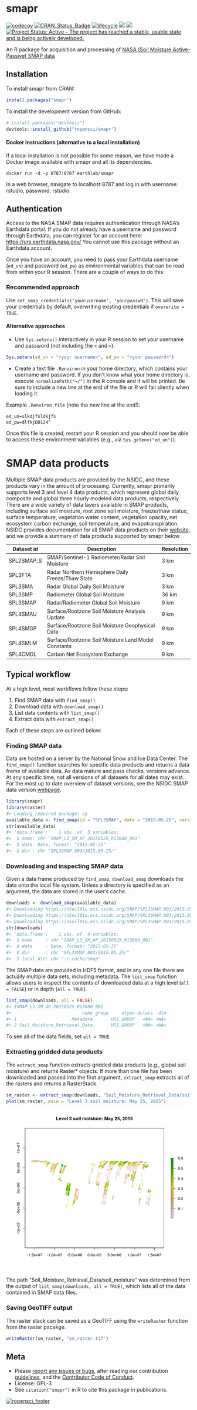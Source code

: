 smapr
================

[![codecov](https://codecov.io/gh/ropensci/smapr/branch/master/graph/badge.svg)](https://codecov.io/gh/ropensci/smapr)
[![CRAN\_Status\_Badge](http://www.r-pkg.org/badges/version/smapr)](https://cran.r-project.org/package=smapr)
[![lifecycle](https://img.shields.io/badge/lifecycle-maturing-blue.svg)](https://www.tidyverse.org/lifecycle/#maturing)
[![](http://cranlogs.r-pkg.org/badges/grand-total/smapr)](http://cran.rstudio.com/web/packages/smapr/index.html)
[![](https://badges.ropensci.org/231_status.svg)](https://github.com/ropensci/onboarding/issues/231)
[![Project Status: Active – The project has reached a stable, usable
state and is being actively
developed.](http://www.repostatus.org/badges/latest/active.svg)](http://www.repostatus.org/#active)

An R package for acquisition and processing of [NASA (Soil Moisture
Active-Passive) SMAP data](http://smap.jpl.nasa.gov/)

## Installation

To install smapr from CRAN:

``` r
install.packages("smapr")
```

To install the development version from GitHub:

``` r
# install.packages("devtools")
devtools::install_github("ropensci/smapr")
```

#### Docker instructions (alternative to a local installation)

If a local installation is not possible for some reason, we have made a
Docker image available with smapr and all its dependencies.

    docker run -d -p 8787:8787 earthlab/smapr

In a web browser, navigate to localhost:8787 and log in with username:
rstudio, password: rstudio.

## Authentication

Access to the NASA SMAP data requires authentication through NASA’s
Earthdata portal. If you do not already have a username and password
through Earthdata, you can register for an account here:
<https://urs.earthdata.nasa.gov/> You cannot use this package without an
Earthdata account.

Once you have an account, you need to pass your Earthdata username
(`ed_un`) and password (`ed_pw`) as environmental variables that can be
read from within your R session. There are a couple of ways to do this:

### Recommended approach

Use `set_smap_credentials('yourusername', 'yourpasswd')`. This will save
your credentials by default, overwriting existing credentials if
`overwrite = TRUE`.

#### Alternative approaches

  - Use `Sys.setenv()` interactively in your R session to set your
    username and password (not including the `<` and `>`):

<!-- end list -->

``` r
Sys.setenv(ed_un = "<your username>", ed_pw = "<your password>")
```

  - Create a text file `.Renviron` in your home directory, which
    contains your username and password. If you don’t know what your
    home directory is, execute `normalizePath("~/")` in the R console
    and it will be printed. Be sure to include a new line at the end of
    the file or R will fail silently when loading it.

Example `.Renviron file` (note the new line at the end\!):

    ed_un=slkdjfsldkjfs
    ed_pw=dlfkjDD124^

Once this file is created, restart your R session and you should now be
able to access these environment variables (e.g., via
`Sys.getenv("ed_un")`).

# SMAP data products

Multiple SMAP data products are provided by the NSIDC, and these
products vary in the amount of processing. Currently, smapr primarily
supports level 3 and level 4 data products, which represent global daily
composite and global three hourly modeled data products, respectively.
There are a wide variety of data layers available in SMAP products,
including surface soil moisture, root zone soil moisture, freeze/thaw
status, surface temperature, vegetation water content, vegetation
opacity, net ecosystem carbon exchange, soil temperature, and
evapotranspiration. NSIDC provides documentation for all SMAP data
products on their [website](https://nsidc.org/data/smap/smap-data.html),
and we provide a summary of data products supported by smapr
below.

| Dataset id  | Description                                         | Resolution |
| ----------- | --------------------------------------------------- | ---------- |
| SPL2SMAP\_S | SMAP/Sentinel-1 Radiometer/Radar Soil Moisture      | 3 km       |
| SPL3FTA     | Radar Northern Hemisphere Daily Freeze/Thaw State   | 3 km       |
| SPL3SMA     | Radar Global Daily Soil Moisture                    | 3 km       |
| SPL3SMP     | Radiometer Global Soil Moisture                     | 36 km      |
| SPL3SMAP    | Radar/Radiometer Global Soil Moisture               | 9 km       |
| SPL4SMAU    | Surface/Rootzone Soil Moisture Analysis Update      | 9 km       |
| SPL4SMGP    | Surface/Rootzone Soil Moisture Geophysical Data     | 9 km       |
| SPL4SMLM    | Surface/Rootzone Soil Moisture Land Model Constants | 9 km       |
| SPL4CMDL    | Carbon Net Ecosystem Exchange                       | 9 km       |

## Typical workflow

At a high level, most workflows follow these steps:

1.  Find SMAP data with `find_smap()`
2.  Download data with `download_smap()`
3.  List data contents with `list_smap()`
4.  Extract data with `extract_smap()`

Each of these steps are outlined below:

### Finding SMAP data

Data are hosted on a server by the National Snow and Ice Data Center.
The `find_smap()` function searches for specific data products and
returns a data frame of available data. As data mature and pass checks,
versions advance. At any specific time, not all versions of all datasets
for all dates may exist. For the most up to date overview of dataset
versions, see the NSIDC SMAP data version
[webpage](https://nsidc.org/data/smap/smap-data.html).

``` r
library(smapr)
library(raster)
#> Loading required package: sp
available_data <- find_smap(id = "SPL3SMAP", date = "2015-05-25", version = 3)
str(available_data)
#> 'data.frame':    1 obs. of  3 variables:
#>  $ name: chr "SMAP_L3_SM_AP_20150525_R13080_001"
#>  $ date: Date, format: "2015-05-25"
#>  $ dir : chr "SPL3SMAP.003/2015.05.25/"
```

### Downloading and inspecting SMAP data

Given a data frame produced by `find_smap`, `download_smap` downloads
the data onto the local file system. Unless a directory is specified as
an argument, the data are stored in the user’s cache.

``` r
downloads <- download_smap(available_data)
#> Downloading https://n5eil01u.ecs.nsidc.org/SMAP/SPL3SMAP.003/2015.05.25/SMAP_L3_SM_AP_20150525_R13080_001.h5
#> Downloading https://n5eil01u.ecs.nsidc.org/SMAP/SPL3SMAP.003/2015.05.25/SMAP_L3_SM_AP_20150525_R13080_001.qa
#> Downloading https://n5eil01u.ecs.nsidc.org/SMAP/SPL3SMAP.003/2015.05.25/SMAP_L3_SM_AP_20150525_R13080_001.h5.iso.xml
str(downloads)
#> 'data.frame':    1 obs. of  4 variables:
#>  $ name     : chr "SMAP_L3_SM_AP_20150525_R13080_001"
#>  $ date     : Date, format: "2015-05-25"
#>  $ dir      : chr "SPL3SMAP.003/2015.05.25/"
#>  $ local_dir: chr "~/.cache/smap"
```

The SMAP data are provided in HDF5 format, and in any one file there are
actually multiple data sets, including metadata. The `list_smap`
function allows users to inspect the contents of downloaded data at a
high level (`all = FALSE`) or in depth (`all = TRUE`).

``` r
list_smap(downloads, all = FALSE)
#> $SMAP_L3_SM_AP_20150525_R13080_001
#>                           name group     otype dclass  dim
#> 1                     Metadata     . H5I_GROUP   <NA> <NA>
#> 2 Soil_Moisture_Retrieval_Data     . H5I_GROUP   <NA> <NA>
```

To see all of the data fields, set `all = TRUE`.

### Extracting gridded data products

The `extract_smap` function extracts gridded data products (e.g., global
soil moisture) and returns Raster\* objects. If more than one file has
been downloaded and passed into the first argument, `extract_smap`
extracts all of the rasters and returns a
RasterStack.

``` r
sm_raster <- extract_smap(downloads, "Soil_Moisture_Retrieval_Data/soil_moisture")
plot(sm_raster, main = "Level 3 soil moisture: May 25, 2015")
```

<img src="man/figures/extract-data-1.png" style="display: block; margin: auto;" />

The path “Soil\_Moisture\_Retrieval\_Data/soil\_moisture” was determined
from the output of `list_smap(downloads, all = TRUE)`, which lists all
of the data contained in SMAP data files.

### Saving GeoTIFF output

The raster stack can be saved as a GeoTIFF using the `writeRaster`
function from the raster pacakge.

``` r
writeRaster(sm_raster, "sm_raster.tif")
```

## Meta

  - Please [report any issues or
    bugs](https://github.com/ropensci/smapr/issues), after reading our
    contribution [guidelines](CONTRIBUTING.md), and the [Contributor
    Code of Conduct](CONDUCT.md).
  - License: GPL-3
  - See `citation("smapr")` in R to cite this package in
publications.

[![ropensci\_footer](https://ropensci.org/public_images/ropensci_footer.png)](https://ropensci.org)
